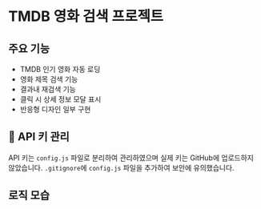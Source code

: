 # TMDB 영화 검색 프로젝트

## 주요 기능
- TMDB 인기 영화 자동 로딩
- 영화 제목 검색 기능
- 결과내 재검색 기능
- 클릭 시 상세 정보 모달 표시
- 반응형 디자인 일부 구현

## 🔐 API 키 관리
API 키는 `config.js` 파일로 분리하여 관리하였으며 실제 키는 GitHub에 업로드하지 않았습니다. `.gitignore`에 `config.js` 파일을 추가하여 보안에 유의했습니다.

## 로직 모습
